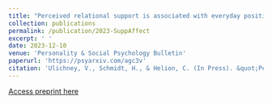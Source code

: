 ```yaml
---
title: "Perceived relational support is associated with everyday positive, but not negative, affectivity in a U.S. sample."
collection: publications
permalink: /publication/2023-SuppAffect
excerpt: ' '
date: 2023-12-10
venue: 'Personality & Social Psychology Bulletin'
paperurl: 'https://psyarxiv.com/agc3v'
citation: 'Ulichney, V., Schmidt, H., & Helion, C. (In Press). &quot;Perceived relational support is associated with everyday positive, but not negative, affectivity in a U.S. sample.&quot; <i>In Press, Personality & Social Psychology Bulletin.</i>.'
---
```


[Access preprint here](https://psyarxiv.com/agc3v)
